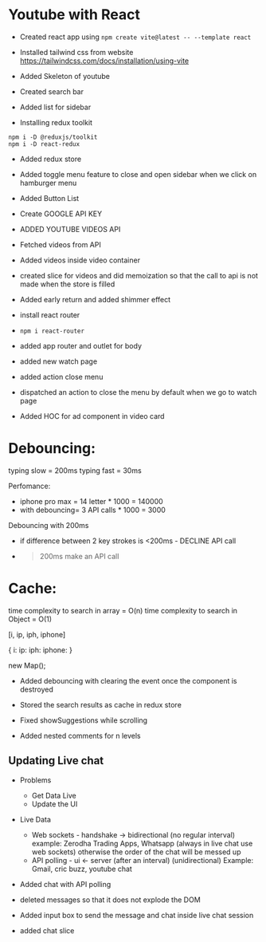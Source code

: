 # Youtube with React

- Created react app using `npm create vite@latest -- --template react`
- Installed tailwind css from website https://tailwindcss.com/docs/installation/using-vite

- Added Skeleton of youtube
- Created search bar
- Added list for sidebar

- Installing redux toolkit

```
npm i -D @reduxjs/toolkit
npm i -D react-redux
```

- Added redux store
- Added toggle menu feature to close and open sidebar when we click on hamburger menu

- Added Button List
- Create GOOGLE API KEY
- ADDED YOUTUBE VIDEOS API
- Fetched videos from API

- Added videos inside video container
- created slice for videos and did memoization so that the call to api is not made when the store is filled
- Added early return and added shimmer effect

- install react router
- `npm i react-router`

- added app router and outlet for body
- added new watch page
- added action close menu
- dispatched an action to close the menu by default when we go to watch page
- Added HOC for ad component in video card

# Debouncing:

typing slow = 200ms
typing fast = 30ms

Perfomance:

- iphone pro max = 14 letter \* 1000 = 140000
- with debouncing= 3 API calls \* 1000 = 3000

Debouncing with 200ms

- if difference between 2 key strokes is <200ms - DECLINE API call
- > 200ms make an API call

# Cache:

time complexity to search in array = O(n)
time complexity to search in Object = O(1)

[i, ip, iph, iphone]

{
i:
ip:
iph:
iphone:
}

new Map();

- Added debouncing with clearing the event once the component is destroyed
- Stored the search results as cache in redux store
- Fixed showSuggestions while scrolling

- Added nested comments for n levels

## Updating Live chat

- Problems

  - Get Data Live
  - Update the UI

- Live Data

  - Web sockets - handshake -> bidirectional (no regular interval) example: Zerodha Trading Apps, Whatsapp (always in live chat use web sockets) otherwise the order of the chat will be messed up
  - API polling - ui <- server (after an interval) (unidirectional) Example: Gmail, cric buzz, youtube chat

- Added chat with API polling
- deleted messages so that it does not explode the DOM

- Added input box to send the message and chat inside live chat session
- added chat slice
